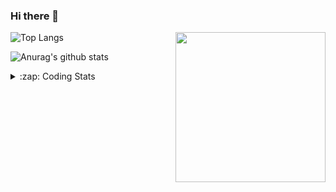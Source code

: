 ### Hi there 👋

<!--
**tao8687/tao8687** is a ✨ _special_ ✨ repository because its `README.md` (this file) appears on your GitHub profile.

Here are some ideas to get you started:

- 🔭 I’m currently working on ...
- 🌱 I’m currently learning ...
- 👯 I’m looking to collaborate on ...
- 🤔 I’m looking for help with ...
- 💬 Ask me about ...
- 📫 How to reach me: ...
- 😄 Pronouns: ...
- ⚡ Fun fact: ...
-->

<img align='right' src="https://media.giphy.com/media/M9gbBd9nbDrOTu1Mqx/giphy.gif" width="240">

  
![Top Langs](https://github-readme-stats.vercel.app/api/top-langs/?username=tao8687&layout=compact&title_color=23238E&text_color=A67D3D)

![Anurag's github stats](https://github-readme-stats.vercel.app/api?username=tao8687&show_icons=true&&text_color=A67D3D&title_color=23238E&show_icons=false&count_private=true&hide=stars)

<details>
  <summary>:zap: Coding Stats</summary>
  <br>
    
<!--START_SECTION:waka-->

```txt
From: 27 August 2025 - To: 03 September 2025

Bash         2 hrs 44 mins   ███████████░░░░░░░░░░░░░░   43.51 %
YAML         1 hr 4 mins     ████▒░░░░░░░░░░░░░░░░░░░░   17.08 %
JavaScript   1 hr 2 mins     ████░░░░░░░░░░░░░░░░░░░░░   16.55 %
Python       20 mins         █▒░░░░░░░░░░░░░░░░░░░░░░░   05.37 %
C++          17 mins         █▒░░░░░░░░░░░░░░░░░░░░░░░   04.75 %
```

<!--END_SECTION:waka-->
</details>
